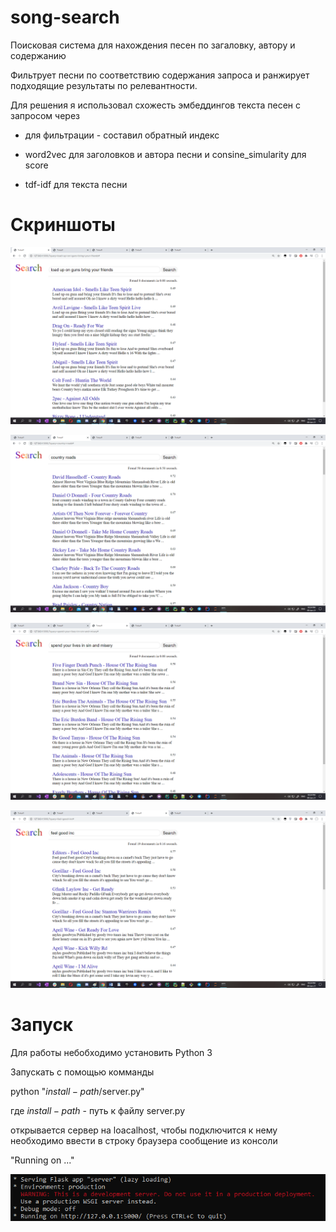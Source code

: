 # song-search
 
Поисковая система для нахождения песен по загаловку, автору и содержанию

Фильтрует песни по соответствию содержания запроса и ранжирует подходящие результаты по релевантности. 

Для решения я использовал схожесть эмбеддингов текста песен с запросом через

* для фильтрации - составил обратный индекс

* word2vec для заголовков и автора песни и consine_simularity для score

* tdf-idf  для текста песни

# Скриншоты

![img1](imgs/1.jpg)

![img2](imgs/2.jpg)

![img2](imgs/3.jpg)

![img2](imgs/4.jpg)

# Запуск

Для работы небобходимо установить Python 3 

Запускать с помощью комманды

python "$install-path$/server.py"

где $install-path$ - путь к файлу server.py

открывается сервер на loacalhost, чтобы подключится к нему необходимо ввести в строку браузера сообщение из консоли

"Running on ..."

![img5](imgs/5.png)

